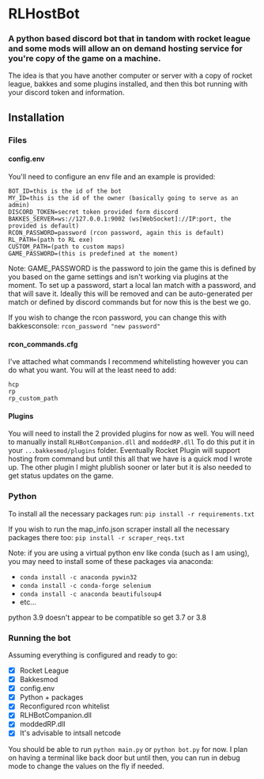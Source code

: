 # RLHostBot

### A python based discord bot that in tandom with rocket league and some mods will allow an on demand hosting service for you're copy of the game on a machine. 

The idea is that you have another computer or server with a copy of rocket league, bakkes and some plugins installed, and then this bot running with your discord token and information.


## Installation

### Files

  #### config.env

  You'll need to configure an env file and an example is provided:
  ```
  BOT_ID=this is the id of the bot
  MY_ID=this is the id of the owner (basically going to serve as an admin)
  DISCORD_TOKEN=secret token provided form discord
  BAKKES_SERVER=ws://127.0.0.1:9002 (ws[WebSocket]://IP:port, the provided is default)
  RCON_PASSWORD=password (rcon password, again this is default)
  RL_PATH=(path to RL exe)
  CUSTOM_PATH=(path to custom maps)
  GAME_PASSWORD=(this is predefined at the moment)
  ```
  Note: GAME_PASSWORD is the password to join the game
  this is defined by you based on the game settings and isn't working via
  plugins at the moment. To set up a password, start a local lan match with
  a password, and that will save it. Ideally this will be removed and can be
  auto-generated per match or defined by discord commands but for now this is
  the best we go.

  If you wish to change the rcon password, you can change this with bakkesconsole:
  `rcon_password "new password"`

  #### rcon_commands.cfg
  I've attached what commands I recommend whitelisting however you can do what you want. 
  You will at the least need to add:
  ```
  hcp
  rp
  rp_custom_path
  ```

  #### Plugins
  You will need to install the 2 provided plugins for now as well. 
  You will need to manually install `RLHBotCompanion.dll` and `moddedRP.dll`
  To do this put it in your `...bakkesmod/plugins` folder. Eventually Rocket Plugin
  will support hosting from command but until this all that we have is a quick mod
  I wrote up. The other plugin I might plublish sooner or later but it is also
  needed to get status updates on the game.

### Python
To install all the necessary packages run:
`pip install -r requirements.txt`

If you wish to run the map_info.json scraper install all the necessary packages there too:
`pip install -r scraper_reqs.txt`

Note: if you are using a virtual python env like conda (such as I am using),
you may need to install some of these packages via anaconda:
- `conda install -c anaconda pywin32`
- `conda install -c conda-forge selenium`
- `conda install -c anaconda beautifulsoup4`
- etc...

python 3.9 doesn't appear to be compatible so get 3.7 or 3.8

### Running the bot
Assuming everything is configured and ready to go:
- [x] Rocket League
- [x] Bakkesmod
- [x] config.env
- [x] Python + packages 
- [x] Reconfigured rcon whitelist
- [x] RLHBotCompanion.dll
- [x] moddedRP.dll
- [x] It's advisable to intsall netcode

You should be able to run `python main.py` or `python bot.py` for now.
I plan on having a terminal like back door but until then, you can run in debug mode
to change the values on the fly if needed. 
